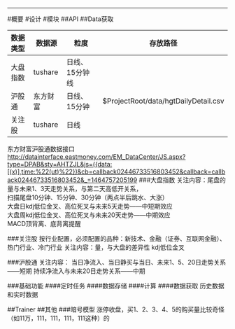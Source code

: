 ﻿***
#概要
#设计
#模块
##API
##Data获取

|数据类型|数据源|粒度|存放路径|
|:-------|------|----|--------|
|大盘指数|tushare|日线、15分钟线||
|沪股通|东方财富|日线、15分钟|$ProjectRoot/data/hgtDailyDetail.csv|
|关注股|tushare|日线||

东方财富沪股通数据接口
http://datainterface.eastmoney.com/EM_DataCenter/JS.aspx?type=DPAB&sty=AHTZJL&js=({data:[(x)],time:%22(ut)%22})&cb=callback02446733516803452&callback=callback02446733516803452&_=1464757205199
###大盘指数
关注内容：尾盘的量与未来1、3天走势关系，与第二天高低开关系，  
扫描尾盘10分钟、15分钟、30分钟（两点半后跳水、大涨）  
大盘日kdj低位金叉、高位死叉与未来5天走势——中短期效应  
大盘周kdj低位金叉、高位死叉与未来20天走势——中期效应  
MACD顶背离、底背离提醒

###关注股
按行业配置，必须配置的品种：新技术、金融（证券、互联网金融）、热门行业、冷门行业
关注内容：量，与大盘的差异性
kdj低位金叉

###沪股通
关注内容：
当日净流入、当日静买与当日、未来1、5、20日走势关系——短期
持续净流入与未来20日走势关系——中期

###基础功能
####定时任务
####数据存储
####计算
####数据获取
历史数据和实时数据

##Trainer
##其他
###暗号模型
涨停收盘，买1、2、3、4、5的购买量比较奇怪（如11万，111，111，111，111这种）的
